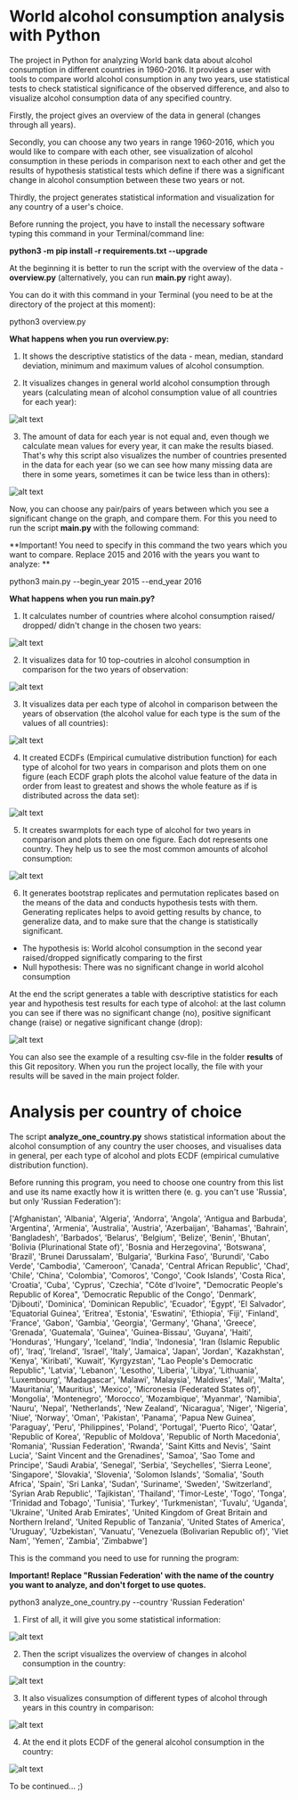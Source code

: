 # World alcohol consumption analysis with Python

The project in Python for analyzing World bank data about alcohol consumption in different countries in 1960-2016. It provides a user with tools to compare world alcohol consumption in any two years, use statistical tests to check statistical significance of the observed difference, and also to visualize alcohol consumption data of any specified country.

Firstly, the project gives an overview of the data in general (changes through all years). 

Secondly, you can choose any two years in range 1960-2016, which you would like to compare with each other, see visualization of alcohol consumption in these periods in comparison next to each other and get the results of hypothesis statistical tests which define if there was a significant change in alcohol consumption between these two years or not.

Thirdly, the project generates statistical information and visualization for any country of a user's choice.

Before running the project, you have to install the necessary software typing this command in your Terminal/command line:

**python3 -m pip install -r requirements.txt --upgrade**

At the beginning it is better to run the script with the overview of the data - **overview.py** (alternatively, you can run **main.py** right away).

You can do it with this command in your Terminal (you need to be at the directory of the project at this moment):

python3 overview.py

**What happens when you run overview.py:**

1. It shows the descriptive statistics of the data - mean, median, standard deviation, minimum and maximum values of alcohol consumption.

2. It visualizes changes in general world alcohol consumption through years (calculating mean of alcohol consumption value of all countries for each year):

![alt text](https://github.com/YaKsenia/world_alcohol_consumption_analysis_python/blob/master/visualizations/all_years_overview_alcohol_consumption.png)

3. The amount of data for each year is not equal and, even though we calculate mean values for every year, it can make the results biased. That's why this script also visualizes the number of countries presented in the data for each year (so we can see how many missing data are there in some years, sometimes it can be twice less than in others):

![alt text](https://github.com/YaKsenia/world_alcohol_consumption_analysis_python/blob/master/visualizations/number_of_countries_per_year.png)


Now, you can choose any pair/pairs of years between which you see a significant change on the graph, and compare them. For this you need to run the script **main.py** with the following command:

**Important! You need to specify in this command the two years which you want to compare. Replace 2015 and 2016 with the years you want to analyze: **
  
  python3 main.py --begin_year 2015 --end_year 2016

  
**What happens when you run main.py?**


1. It calculates number of countries where alcohol consumption raised/ dropped/ didn't change in the chosen two years:

![alt text](https://github.com/YaKsenia/world_alcohol_consumption_analysis_python/blob/master/visualizations/output1.png)


2. It visualizes data for 10 top-coutries in alcohol consumption in comparison for the two years of observation:

![alt text](https://github.com/YaKsenia/world_alcohol_consumption_analysis_python/blob/master/visualizations/countries_leaders_2015-2016.png)


3. It visualizes data per each type of alcohol in comparison between the years of observation (the alcohol value for each type is the sum of the values of all countries):

![alt text](https://github.com/YaKsenia/world_alcohol_consumption_analysis_python/blob/master/visualizations/types_alcohol_compare_2015-2016.png)


4. It created ECDFs (Empirical cumulative distribution function) for each type of alcohol for two years in comparison and plots them on one figure (each ECDF graph plots the alcohol value feature of the data in order from least to greatest and shows the whole feature as if is distributed across the data set):

![alt text](https://github.com/YaKsenia/world_alcohol_consumption_analysis_python/blob/master/visualizations/all_ecdfs_2015-2016.png)


5. It creates swarmplots for each type of alcohol for two years in comparison and plots them on one figure. Each dot represents one country. They help us to see the most common amounts of alcohol consumption:

![alt text](https://github.com/YaKsenia/world_alcohol_consumption_analysis_python/blob/master/visualizations/all_swarmplots_2015-2016.png)


6. It generates bootstrap replicates and permutation replicates based on the means of the data and conducts hypothesis tests with them. Generating replicates helps to avoid getting results by chance, to generalize data, and to make sure that the change is statistically significant.

- The hypothesis is: World alcohol consumption in the second year raised/dropped significatly comparing to the first
- Null hypothesis: There was no significant change in world alcohol consumption



At the end the script generates a table with descriptive statistics for each year and hypothesis test results for each type of alcohol: at the last column you can see if there was no significant change (no), positive significant change (raise) or negative significant change (drop):



![alt text](https://github.com/YaKsenia/world_alcohol_consumption_analysis_python/blob/master/visualizations/output2.png)




You can also see the example of a resulting csv-file in the folder **results** of this Git repository. When you run the project locally, the file with your results will be saved in the main project folder.


# Analysis per country of choice

The script **analyze_one_country.py** shows statistical information about the alcohol consumption of any country the user chooses, and visualises data in general, per each type of alcohol and plots ECDF (empirical cumulative distribution function).

Before running this program, you need to choose one country from this list and use its name exactly how it is written there (e. g. you can't use 'Russia', but only 'Russian Federation'):

['Afghanistan', 'Albania', 'Algeria', 'Andorra', 'Angola', 'Antigua and Barbuda', 'Argentina', 'Armenia', 'Australia', 'Austria', 'Azerbaijan', 'Bahamas', 'Bahrain', 'Bangladesh', 'Barbados', 'Belarus', 'Belgium', 'Belize', 'Benin', 'Bhutan', 'Bolivia (Plurinational State of)', 'Bosnia and Herzegovina', 'Botswana', 'Brazil', 'Brunei Darussalam', 'Bulgaria', 'Burkina Faso', 'Burundi', 'Cabo Verde', 'Cambodia', 'Cameroon', 'Canada', 'Central African Republic', 'Chad', 'Chile', 'China', 'Colombia', 'Comoros', 'Congo', 'Cook Islands', 'Costa Rica', 'Croatia', 'Cuba', 'Cyprus', 'Czechia', "Côte d'Ivoire", "Democratic People's Republic of Korea", 'Democratic Republic of the Congo', 'Denmark', 'Djibouti', 'Dominica', 'Dominican Republic', 'Ecuador', 'Egypt', 'El Salvador', 'Equatorial Guinea', 'Eritrea', 'Estonia', 'Eswatini', 'Ethiopia', 'Fiji', 'Finland', 'France', 'Gabon', 'Gambia', 'Georgia', 'Germany', 'Ghana', 'Greece', 'Grenada', 'Guatemala', 'Guinea', 'Guinea-Bissau', 'Guyana', 'Haiti', 'Honduras', 'Hungary', 'Iceland', 'India', 'Indonesia', 'Iran (Islamic Republic of)', 'Iraq', 'Ireland', 'Israel', 'Italy', 'Jamaica', 'Japan', 'Jordan', 'Kazakhstan', 'Kenya', 'Kiribati', 'Kuwait', 'Kyrgyzstan', "Lao People's Democratic Republic", 'Latvia', 'Lebanon', 'Lesotho', 'Liberia', 'Libya', 'Lithuania', 'Luxembourg', 'Madagascar', 'Malawi', 'Malaysia', 'Maldives', 'Mali', 'Malta', 'Mauritania', 'Mauritius', 'Mexico', 'Micronesia (Federated States of)', 'Mongolia', 'Montenegro', 'Morocco', 'Mozambique', 'Myanmar', 'Namibia', 'Nauru', 'Nepal', 'Netherlands', 'New Zealand', 'Nicaragua', 'Niger', 'Nigeria', 'Niue', 'Norway', 'Oman', 'Pakistan', 'Panama', 'Papua New Guinea', 'Paraguay', 'Peru', 'Philippines', 'Poland', 'Portugal', 'Puerto Rico', 'Qatar', 'Republic of Korea', 'Republic of Moldova', 'Republic of North Macedonia', 'Romania', 'Russian Federation', 'Rwanda', 'Saint Kitts and Nevis', 'Saint Lucia', 'Saint Vincent and the Grenadines', 'Samoa', 'Sao Tome and Principe', 'Saudi Arabia', 'Senegal', 'Serbia', 'Seychelles', 'Sierra Leone', 'Singapore', 'Slovakia', 'Slovenia', 'Solomon Islands', 'Somalia', 'South Africa', 'Spain', 'Sri Lanka', 'Sudan', 'Suriname', 'Sweden', 'Switzerland', 'Syrian Arab Republic', 'Tajikistan', 'Thailand', 'Timor-Leste', 'Togo', 'Tonga', 'Trinidad and Tobago', 'Tunisia', 'Turkey', 'Turkmenistan', 'Tuvalu', 'Uganda', 'Ukraine', 'United Arab Emirates', 'United Kingdom of Great Britain and Northern Ireland', 'United Republic of Tanzania', 'United States of America', 'Uruguay', 'Uzbekistan', 'Vanuatu', 'Venezuela (Bolivarian Republic of)', 'Viet Nam', 'Yemen', 'Zambia', 'Zimbabwe']

This is the command you need to use for running the program:

**Important! Replace "Russian Federation' with the name of the country you want to analyze, and don't forget to use quotes.**

python3 analyze_one_country.py --country 'Russian Federation'

1. First of all, it will give you some statistical information:

![alt text](https://github.com/YaKsenia/world_alcohol_consumption_analysis_python/blob/master/visualizations/one_country/stats_one_country.png)

2. Then the script visualizes the overview of changes in alcohol consumption in the country:


![alt text](https://github.com/YaKsenia/world_alcohol_consumption_analysis_python/blob/master/visualizations/one_country/overview_alcohol_consumption_Russian_Federation.png)

3. It also visualizes consumption of different types of alcohol through years in this country in comparison:


![alt text](https://github.com/YaKsenia/world_alcohol_consumption_analysis_python/blob/master/visualizations/one_country/types_alcohol_compare_Russian_Federation.png)

4. At the end it plots ECDF of the general alcohol consumption in the country:

![alt text](https://github.com/YaKsenia/world_alcohol_consumption_analysis_python/blob/master/visualizations/one_country/ecdf_Russian_Federation.png)

To be continued... ;)
